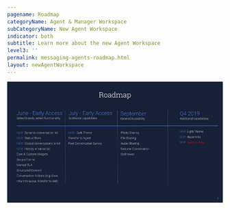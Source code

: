 ```yaml
---
pagename: Roadmap
categoryName: Agent & Manager Workspace
subCategoryName: New Agent Workspace
indicator: both
subtitle: Learn more about the new Agent Workspace
level3: ''
permalink: messaging-agents-roadmap.html
layout: newAgentWorkspace
---
```


![alt text](img/New-Agent-Workspace-2019-Roadmap-update.png)
